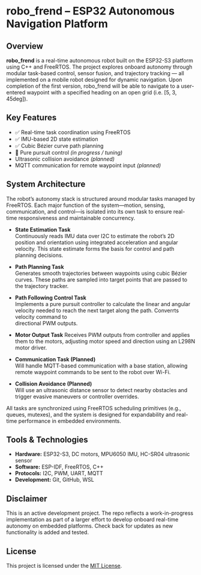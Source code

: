 # robo_frend – ESP32 Autonomous Navigation Platform

## Overview
**robo_frend** is a real-time autonomous robot built on the ESP32-S3 platform using C++ and FreeRTOS. 
The project explores onboard autonomy through modular task-based control, sensor fusion, and trajectory tracking — all implemented on a mobile robot designed for dynamic navigation. 
Upon completion of the first version, robo_frend will be able to navigate to a user-entered waypoint with a specified heading on an open grid (i.e. [5, 3, 45deg]).

## Key Features
- ✅ Real-time task coordination using FreeRTOS
- ✅ IMU-based 2D state estimation
- ✅ Cubic Bézier curve path planning
- 🔄 Pure pursuit control *(in progress / tuning)*
- Ultrasonic collision avoidance *(planned)*
- MQTT communication for remote waypoint input *(planned)*

## System Architecture

The robot’s autonomy stack is structured around modular tasks managed by FreeRTOS. 
Each major function of the system—motion, sensing, communication, and control—is isolated into its own task to ensure real-time responsiveness and maintainable concurrency.

- **State Estimation Task**  
  Continuously reads IMU data over I2C to estimate the robot’s 2D position and orientation using integrated acceleration and angular velocity. This state estimate forms the basis for control and path planning decisions.

- **Path Planning Task**  
  Generates smooth trajectories between waypoints using cubic Bézier curves. These paths are sampled into target points that are passed to the trajectory tracker.

- **Path Following Control Task**  
  Implements a pure pursuit controller to calculate the linear and angular velocity needed to reach the next target along the path. Converrts velocity command to   
  directional PWM outputs.

- **Motor Output Task**
  Receives PWM outputs from controller and applies them to the motors, adjusting motor speed and direction using an L298N motor driver.

- **Communication Task (Planned)**  
  Will handle MQTT-based communication with a base station, allowing remote waypoint commands to be sent to the robot over Wi-Fi.

- **Collision Avoidance (Planned)**  
  Will use an ultrasonic distance sensor to detect nearby obstacles and trigger evasive maneuvers or controller overrides.

All tasks are synchronized using FreeRTOS scheduling primitives (e.g., queues, mutexes), and the system is designed for expandability and real-time performance in embedded environments.

## Tools & Technologies
- **Hardware:** ESP32-S3, DC motors, MPU6050 IMU, HC-SR04 ultrasonic sensor
- **Software:** ESP-IDF, FreeRTOS, C++
- **Protocols:** I2C, PWM, UART, MQTT
- **Development:** Git, GitHub, WSL

## Disclaimer
This is an active development project. 
The repo reflects a work-in-progress implementation as part of a larger effort to develop onboard real-time autonomy on embedded platforms. 
Check back for updates as new functionality is added and tested.

## License

This project is licensed under the [MIT License](LICENSE).

